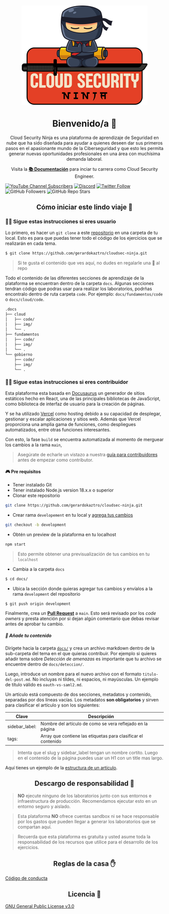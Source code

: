 <p align="center">
  <a href="https://acloudsecurity.ninja">
    <img alt="Cloud Security Ninja" src="static/img/portada_readme.png" />
  </a>
</p>

<h1 align="center">
  Bienvenido/a 👋
</h1>

<p align="center">
   Cloud Security Ninja es una plataforma de aprendizaje de Seguridad en nube que ha sido diseñada para ayudar a quienes deseen dar sus primeros pasos en el apasionante mundo de la Ciberseguridad y que esto les permita generar nuevas oportunidades profesionales en una área con muchísima demanda laboral.
</p>

<p align="center">
    Visita la <b><a href="https://acloudsecurity.ninja/docs/index">📚 Documentación</a></b> para inciar tu carrera como Cloud Security Engineer.
</p>

[![YouTube Channel Subscribers](https://img.shields.io/youtube/channel/subscribers/UCmWuXyjXOJOpikS4MHmJAcQ?style=social)](https://youtube.com/channel/UCmWuXyjXOJOpikS4MHmJAcQ?sub_confirmation=1)
[![Discord](https://img.shields.io/discord/1143323924172652705?style=social&label=Discord&logo=discord)](https://discord.gg/cV7syyA5ae)
[![Twitter Follow](https://img.shields.io/twitter/follow/gerardokaztro?style=social)](https://twitter.com/gerardokaztro)
![GitHub Followers](https://img.shields.io/github/followers/gerardokaztro?style=social)
![GitHub Repo Stars](https://img.shields.io/github/stars/gerardokaztro?style=social)

<h2 align="center">
  Cómo iniciar este lindo viaje 🚀
</h2>

### 👨‍💻 Sigue estas instrucciones si eres usuario
Lo primero, es hacer un `git clone` a este [repositorio](https://github.com/gerardokaztro/cloudsec-ninja) en una carpeta de tu local. Esto es para que puedas tener todo el código de los ejercicios que se realizarán en cada tema.

```bash
$ git clone https://github.com/gerardokaztro/cloudsec-ninja.git
```

> Si te gusta el contenido que ves aquí, no dudes en regalarle una 🌟 al repo

Todo el contenido de las diferentes secciones de aprendizaje de la plataforma se encuentran dentro de la carpeta `docs`. Algunas secciones tendran código que podras usar para realizar los laboratorios, podrñas encontralo dentro de ruta carpeta `code`. Por ejemplo: `docs/fundamentos/code` o `docs/cloud/code`.

```
.docs
├── cloud
│   ├── code/
│   ├── img/
│   └── .
├── fundamentos
│   ├── code/
│   ├── img/
│   └── .
└── gobierno
    ├── code/
    ├── img/
    └── .
```

### 👷‍♀️ Sigue estas instrucciones si eres contribuidor
Esta plataforma esta basada en [Docusaurus](https://docusaurus.io) un generador de sitios estáticos hecho en React, una de las principales bibliotecas de JavaScript, como biblioteca de interfaz de usuario para la creación de páginas.

Y se ha utilizado [Vercel](https://vercel.com/) como hosting debido a su capacidad de desplegar, gestionar y escalar aplicaciones y sitios web. Además que Vercel proporciona una amplia gama de funciones, como despliegues automatizados, entre otras funciones interesantes.

Con esto, la fase `build` se encuentra automatizada al momento de merguear los cambios a la rama `main`,

> Asegúrate de echarle un vistazo a nuestra [guía para contribuidores](https://github.com/gerardokaztro/cloudsec-ninja/blob/main/CONTRIBUTING.md) antes de empezar como contributor.

#### 🎮 Pre requisitos

- Tener instalado Git
- Tener instalado Node.js version 18.x.x o superior
- Clonar este repositorio
```bash
git clone https://github.com/gerardokaztro/cloudsec-ninja.git
```
- Crear rama `developement` en tu local y [agrega tus cambios](#-añade-tu-contenido)
```bash
git checkout -b development
```
- Obtén un preview de la plataforma en tu localhost
```bash
npm start
```

> Esto permite obtener una previsualización de tus cambios en tu `localhost`

- Cambia a la carpeta `docs`
```bash
$ cd docs/
```
- Ubica la sección donde quieras agregar tus cambios y envíalos a la rama `development` del repositorio
```bash
$ git push origin development
```

Finalmente, crea un **[Pull Request](https://github.com/gerardokaztro/cloudsec-ninja/compare/main...development)** a `main`.
Esto será revisado por los *code owners* y presta atención por si dejan algún comentario que debas revisar antes de aprobar tu cambio. 

##### 📝 Añade tu contenido
Dirígete hacia la carpeta [`docs/`](https://github.com/gerardokaztro/cloudsec-ninja/tree/main/docs) y crea un archivo markdown dentro de la sub-carpeta del tema en el que quieras contribuir. Por ejemplo si quieres añadir tema sobre *Detección de amenazas* es importante que tu archivo se encuentre dentro de `docs/deteccion/`.

Luego, introduce un nombre para el nuevo archivo con el formato `titulo-del-post.md`. No incluyas ni tildes, ni espacios, ni mayúsculas. Un ejemplo de título válido es `oauth-vs-saml2.md`.

Un artículo está compuesto de dos secciones, metadatos y contenido, separadas por dos líneas vacías. Los metadatos **son obligatorios** y sirven para clasificar el artículo y son los siguientes:

| Clave   | Descripción                                  |
|---------|----------------------------------------------|
| sidebar_label: | Nombre del artículo de como se vera reflejado en la página |
| tags: | Array que contiene las etiquetas para clasificar el contenido|

> Intenta que el slug y sidebar_label tengan un nombre cortito. Luego en el contenido de la página puedes usar un H1 con un title mas largo.

Aquí tienes un ejemplo de la [estructura de un artículo](https://raw.githubusercontent.com/gerardokaztro/cloudsec-ninja/main/docs/Bienvenida/empezando.md).

<h2 align="center">
  Descargo de responsabilidad 🚨
</h2>

> **NO** ejecute ninguno de los laboratorios junto con sus entornos e infraestructura de producción. Recomendamos ejecutar esto en un entorno seguro y aislado.

> Esta plataforma **NO** ofrece cuentas sandbox ni se hace responsable por los gastos que pueden llegar a generar los laboratorios que se compartan aquí.

> Recuerda que esta plataforma es gratuita y usted asume toda la responsabilidad de los recursos que utilice para el desarrollo de los ejercicios.

<h2 align="center">
  Reglas de la casa ✋
</h2>

[Código de conducta](https://github.com/gerardokaztro/cloudsec-ninja/blob/main/CODE_OF_CONDUCT.md)

<h2 align="center">
  Licencia 📜
</h2>

[GNU General Public License v3.0](https://github.com/gerardokaztro/cloudsec-ninja/blob/main/LICENSE)
